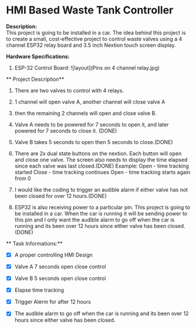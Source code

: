 # HMI Based Waste Tank Controller

 **Description:**  
    This project is going to be installed in a car. The idea behind this project is to create a small, cost-effective project to control waste valves using a 4 channel ESP32 relay board and 3.5 inch Nextion touch screen display.


**Hardware Specifications:**

   1. ESP-32 Control Board:
                        ![layout](Pins on 4 channel relay.jpg)

** Project Description**

   1. There are two valves to control with 4 relays. 

   1. 1 channel will open valve A, another channel will close valve A

   1.  then the remaining 2 channels will open and close valve B.

   1. Valve A needs to be powered for 7 seconds to open it, and later powered for 7 seconds to close it. (DONE)

   1. Valve B takes 5 seconds to open then 5 seconds to close.(DONE)

   1. There are 2x dual state buttons on the nextion. Each button will open and close one valve. The screen also needs to display the time elapsed since each valve was last closed.(DONE)
     Example: 
           Open - time tracking started 
           Close - time tracking continues
           Open - time tracking starts again from 0

   1. I would like the coding to trigger an audible alarm if either valve has not been closed for over 12 hours.(DONE)

   1. ESP32 is also receiving power to a particular pin. This project is going to be installed in a car. When the car is running it will be sending power to this pin and I only want the audible alarm to go off when the car is running and its been over 12 hours since either valve has been closed.(DONE)

** Task Informations:**
- [x] A proper controlling HMI Design
- [x] Valve A 7 seconds open close control 
- [x] Valve B 5 seconds open close control 
- [x] Elapse time tracking
- [x] Trigger Alerm for after 12 hours
- [x] The audible alarm to go off when the car is running and its been over 12 hours since either valve has been closed.



 
